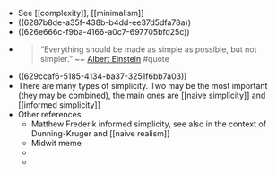 - See [[complexity]], [[minimalism]]
- ((6287b8de-a35f-438b-b4dd-ee37d5dfa78a))
- ((626e666c-f9ba-4166-a0c7-697705bfd25c))
- > “Everything should be made as simple as possible, but not simpler.” ~~ [Albert Einstein](https://quoteinvestigator.com/2011/05/13/einstein-simple/) #quote
- ((629ccaf6-5185-4134-ba37-3251f6bb7a03))
- There are many types of simplicity. Two may be the most important (they may be combined), the main ones are [[naive simplicity]] and [[informed simplicity]]
- Other references
	- Matthew Frederik informed simplicity, see also in the context of Dunning-Kruger and [[naive realism]]
	- Midwit meme
	-
	-